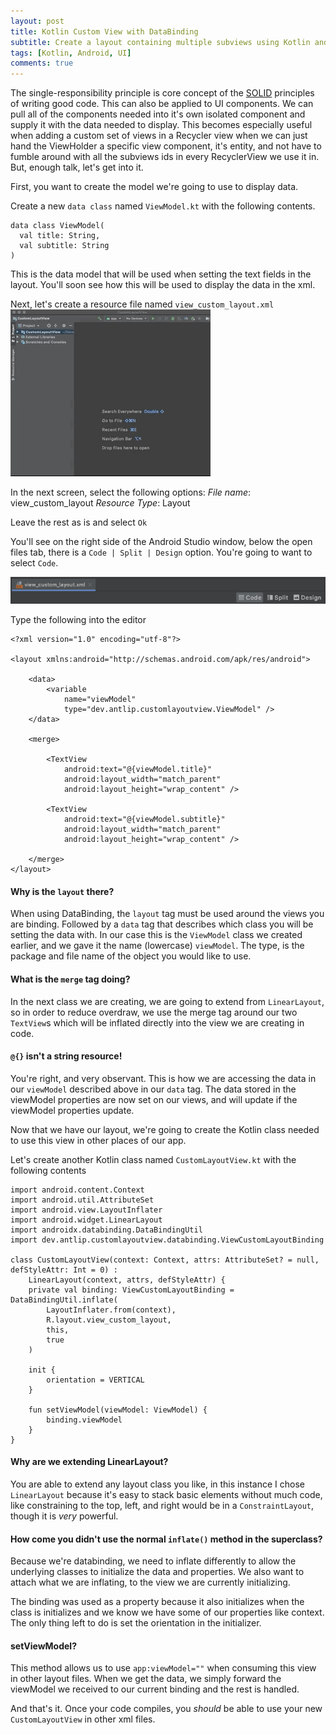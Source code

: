 ```yaml
---
layout: post
title: Kotlin Custom View with DataBinding
subtitle: Create a layout containing multiple subviews using Kotlin and Android DataBinding
tags: [Kotlin, Android, UI]
comments: true
---
```


The single-responsibility principle is core concept of the [SOLID](https://en.wikipedia.org/wiki/SOLID) principles of writing good code. This can also be applied to UI components. We can pull all of the components needed into it's own isolated component and supply it with the data needed to display. This becomes especially useful when adding a custom set of views in a Recycler view when we can just hand the ViewHolder a specific view component, it's entity, and not have to fumble around with all the subviews ids in every RecyclerView we use it in. But, enough talk, let's get into it.

First, you want to create the model we're going to use to display data.

Create a new `data class` named `ViewModel.kt` with the following contents.

```
data class ViewModel(
  val title: String,
  val subtitle: String
)
```

This is the data model that will be used when setting the text fields in the layout. You'll soon see how this will be used to display the data in the xml.

Next, let's create a resource file named `view_custom_layout.xml`
![new-resource](/assets/img/new-resource.gif)

In the next screen, select the following options:
*File name*: view_custom_layout
*Resource Type*: Layout

Leave the rest as is and select `Ok`

You'll see on the right side of the Android Studio window, below the open files tab, there is a `Code | Split | Design` option. You're going to want to select `Code`.

![code-split-design](/assets/img/custom-view/code-split-design.png)

Type the following into the editor

```
<?xml version="1.0" encoding="utf-8"?>

<layout xmlns:android="http://schemas.android.com/apk/res/android">

    <data>
        <variable
            name="viewModel"
            type="dev.antlip.customlayoutview.ViewModel" />
    </data>

    <merge>

        <TextView
            android:text="@{viewModel.title}"
            android:layout_width="match_parent"
            android:layout_height="wrap_content" />

        <TextView
            android:text="@{viewModel.subtitle}"
            android:layout_width="match_parent"
            android:layout_height="wrap_content" />

    </merge>
</layout>
```

#### Why is the `layout` there?

When using DataBinding, the `layout` tag must be used around the views you are binding. Followed by a `data` tag that describes which class you will be setting the data with. In our case this is the `ViewModel` class we created earlier, and we gave it the name (lowercase) `viewModel`. The type, is the package and file name of the object you would like to use.

#### What is the `merge` tag doing?

In the next class we are creating, we are going to extend from `LinearLayout`, so in order to reduce overdraw, we use the merge tag around our two `TextView`s which will be inflated directly into the view we are creating in code.

#### `@{}` isn't a string resource!

You're right, and very observant. This is how we are accessing the data in our `viewModel` described above in our `data` tag. The data stored in the viewModel properties are now set on our views, and will update if the viewModel properties update.

Now that we have our layout, we're going to create the Kotlin class needed to use this view in other places of our app.

Let's create another Kotlin class named `CustomLayoutView.kt` with the following contents

```
import android.content.Context
import android.util.AttributeSet
import android.view.LayoutInflater
import android.widget.LinearLayout
import androidx.databinding.DataBindingUtil
import dev.antlip.customlayoutview.databinding.ViewCustomLayoutBinding

class CustomLayoutView(context: Context, attrs: AttributeSet? = null, defStyleAttr: Int = 0) :
    LinearLayout(context, attrs, defStyleAttr) {
    private val binding: ViewCustomLayoutBinding = DataBindingUtil.inflate(
        LayoutInflater.from(context),
        R.layout.view_custom_layout,
        this,
        true
    )

    init {
        orientation = VERTICAL
    }

    fun setViewModel(viewModel: ViewModel) {
        binding.viewModel
    }
}
```

#### Why are we extending LinearLayout?

You are able to extend any layout class you like, in this instance I chose `LinearLayout` because it's easy to stack basic elements without much code, like constraining to the top, left, and right would be in a `ConstraintLayout`, though it is *very* powerful.

#### How come you didn't use the normal `inflate()` method in the superclass?

Because we're databinding, we need to inflate differently to allow the underlying classes to initialize the data and properties. We also want to attach what we are inflating, to the view we are currently initializing.

The binding was used as a property because it also initializes when the class is initializes and we know we have some of our properties like context. The only thing left to do is set the orientation in the initializer.

#### setViewModel?

This method allows us to use `app:viewModel=""` when consuming this view in other layout files. When we get the data, we simply forward the viewModel we received to our current binding and the rest is handled.

And that's it. Once your code compiles, you _should_ be able to use your new `CustomLayoutView` in other xml files.
